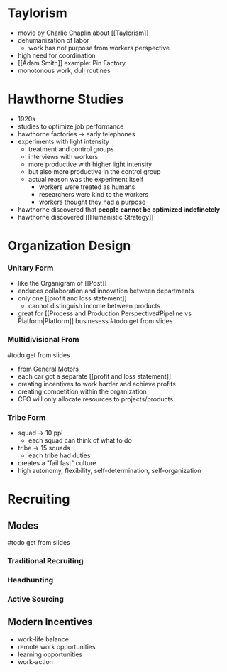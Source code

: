 # Taylorism
- movie by Charlie Chaplin about [[Taylorism]]
- dehumanization of labor
	- work has not purpose from workers perspective
- high need for coordination
- [[Adam Smith]] example: Pin Factory
- monotonous work, dull routines

# Hawthorne Studies
- 1920s
- studies to optimize job performance
- hawthorne factories -> early telephones
- experiments with light intensity
	- treatment and control groups
	- interviews with workers
	- more productive with higher light intensity
	- but also more productive in the control group
	- actual reason was the experiment itself
		- workers were treated as humans
		- researchers were kind to the workers
		- workers thought they had a purpose
- hawthorne discovered that **people cannot be optimized indefinetely** 
- hawthorne discovered [[Humanistic Strategy]] 

# Organization Design
### Unitary Form
- like the Organigram of [[Post]]
- enduces collaboration and innovation between departments
- only one [[profit and loss statement]]
	- cannot distinguish income between products
- great for [[Process and Production Perspective#Pipeline vs Platform|Platform]] businesess
#todo get from slides

### Multidivisional From
#todo get from slides

- from General Motors
- each car got a separate [[profit and loss statement]]
- creating incentives to work harder and achieve profits
- creating competition within the organization
- CFO will only allocate resources to projects/products
### Tribe Form
- squad -> 10 ppl
	- each squad can think of what to do
- tribe -> 15 squads
	- each tribe had duties
- creates a "fail fast" culture
- high autonomy, flexibility, self-determination, self-organization

# Recruiting
## Modes
#todo get from slides
### Traditional Recruiting

### Headhunting

### Active Sourcing

## Modern Incentives
- work-life balance
- remote work opportunities
- learning opportunities
- work-action 